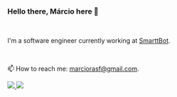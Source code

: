 ### Hello there, Márcio here 👋

<br>

I'm a software engineer currently working at [SmarttBot](https://smarttbot.com/).

<br>

📫 How to reach me: marciorasf@gmail.com.

<a href="mailto:marciorasf@gmail.com">
    <img src="https://img.shields.io/badge/Gmail-D14836?style=for-the-badge&logo=gmail&logoColor=white" />    
</a>

<a href="https://www.linkedin.com/in/marciorasf/">
    <img src="https://img.shields.io/badge/LinkedIn-0077B5?style=for-the-badge&logo=linkedin&logoColor=white" />    
</a>
